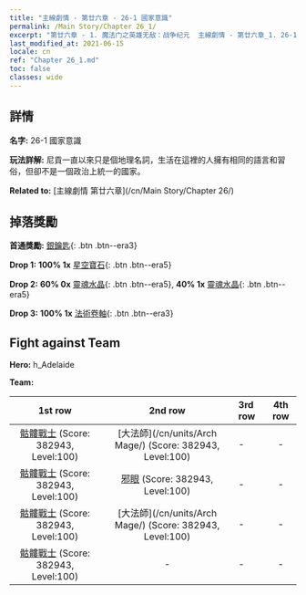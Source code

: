 ```yaml
---
title: "主線劇情 - 第廿六章 - 26-1 國家意識"
permalink: /Main Story/Chapter 26_1/
excerpt: "第廿六章 - 1. 魔法门之英雄无敌：战争纪元  主線劇情 - 第廿六章_1. 26-1 國家意識"
last_modified_at: 2021-06-15
locale: cn
ref: "Chapter 26_1.md"
toc: false
classes: wide
---
```


## 詳情

 **名字:** 26-1 國家意識

 **玩法詳解:** 尼貢一直以來只是個地理名詞，生活在這裡的人擁有相同的語言和習俗，但卻不是一個政治上統一的國家。

 **Related to:** [主線劇情 第廿六章](/cn/Main Story/Chapter 26/)

## 掉落獎勵

 **首通獎勵:** [銀鑰匙](/cn/Items/con_693/){: .btn .btn--era3}

 **Drop 1:** **100% 1x** [星空寶石](/cn/Items/mat_93/){: .btn .btn--era5}

 **Drop 2:** **60% 0x** [靈魂水晶](/cn/Items/mat_87/){: .btn .btn--era5}, **40% 1x** [靈魂水晶](/cn/Items/mat_87/){: .btn .btn--era5}

 **Drop 3:** **100% 1x** [法術卷軸](/cn/Items/con_694/){: .btn .btn--era3}


## Fight against Team
 **Hero:** h_Adelaide

 **Team:**


  | 1st row | 2nd row | 3rd row | 4th row |
  |:----:|:----:|:----|:----:|
  | [骷髏戰士](/cn/units/Skeleton/) (Score: 382943, Level:100)  | [大法師](/cn/units/Arch Mage/) (Score: 382943, Level:100)  | - | - |
  | [骷髏戰士](/cn/units/Skeleton/) (Score: 382943, Level:100)  | [邪眼](/cn/units/Beholder/) (Score: 382943, Level:100)  | - | - |
  | [骷髏戰士](/cn/units/Skeleton/) (Score: 382943, Level:100)  | [大法師](/cn/units/Arch Mage/) (Score: 382943, Level:100)  | - | - |
  | [骷髏戰士](/cn/units/Skeleton/) (Score: 382943, Level:100)  | - | - | - |


